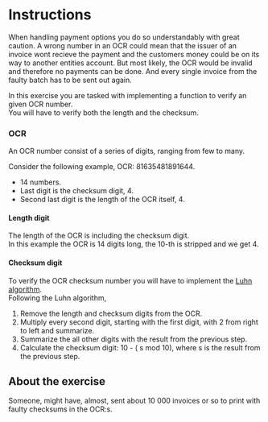 # Instructions

When handling payment options you do so understandably with great caution. A wrong number in an OCR could mean that the issuer of an invoice wont recieve the payment and the customers money could be on its way to another entities account. But most likely, the OCR would be invalid and therefore no payments can be done. And every single invoice from the faulty batch has to be sent out again.


In this exercise you are tasked with implementing a function to verify an given OCR number.  
You will have to verify both the length and the checksum.

### OCR

An OCR number consist of a series of digits, ranging from few to many.

Consider the following example, OCR: 81635481891644.
- 14 numbers.
- Last digit is the checksum digit, 4.
- Second last digit is the length of the OCR itself, 4. 

#### Length digit
The length of the OCR is including the checksum digit.  
In this example the OCR is 14 digits long, the 10-th is stripped and we get 4.

#### Checksum digit
To verify the OCR checksum number you will have to implement the [Luhn algorithm](https://en.wikipedia.org/wiki/Luhn_algorithm).   
Following the Luhn algorithm,
1. Remove the length and checksum digits from the OCR.
2. Multiply every second digit, starting with the first digit, with 2 from right to left and summarize.
3. Summarize the all other digits with the result from the previous step.
4. Calculate the checksum digit: 10 - ( s mod 10), where s is the result from the previous step.

## About the exercise
Someone, might have, almost, sent about 10 000 invoices or so to print with faulty checksums in the OCR:s.